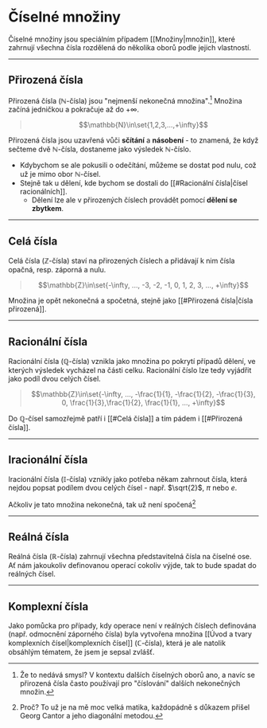 # Číselné množiny
Číselné množiny jsou speciálním případem [[Množiny|množin]], které zahrnují všechna čísla rozdělená do několika oborů podle jejich vlastností.

---
## Přirozená čísla
Přirozená čísla ($\mathbb{N}$-čísla) jsou "nejmenší nekonečná množina".[^1] Množina začíná jedničkou a pokračuje až do $+\infty$.

>$$\mathbb{N}\in\set{1,2,3,...,+\infty}$$

Přirozená čísla jsou uzavřená vůči **sčítání** a **násobení** - to znamená, že když sečteme dvě $\mathbb{N}$-čísla, dostaneme jako výsledek $\mathbb{N}$-číslo. 

- Kdybychom se ale pokusili o odečítání, můžeme se dostat pod nulu, což už je mimo obor $\mathbb{N}$-čísel.
- Stejně tak u dělení, kde bychom se dostali do [[#Racionální čísla|čísel racionálních]].
	- Dělení lze ale v přirozených číslech provádět pomocí **dělení se zbytkem**.

---
## Celá čísla
Celá čísla ($\mathbb{Z}$-čísla) staví na přirozených číslech a přidávají k nim čísla opačná, resp. záporná a nulu.

>$$\mathbb{Z}\in\set{-\infty, ..., -3, -2, -1, 0,  1, 2, 3, ..., +\infty}$$

Množina je opět nekonečná a spočetná, stejně jako [[#Přirozená čísla|čísla přirozená]].

---
## Racionální čísla
Racionální čísla ($\mathbb{Q}$-čísla) vznikla jako množina po pokrytí případů dělení, ve kterých výsledek vycházel na části celku. Racionální číslo lze tedy vyjádřit jako podíl dvou celých čísel.

>$$\mathbb{Z}\in\set{-\infty, ..., -\frac{1}{1}, -\frac{1}{2}, -\frac{1}{3}, 0, \frac{1}{3},\frac{1}{2}, \frac{1}{1}, ..., +\infty}$$

Do $\mathbb{Q}$-čísel samozřejmě patří i [[#Celá čísla]] a tím pádem i [[#Přirozená čísla]].

---
## Iracionální čísla
Iracionální čísla ($\mathbb{I}$-čísla) vznikly jako potřeba někam zahrnout čísla, která nejdou popsat podílem dvou celých čísel - např. $\sqrt{2}$, $\pi$ nebo $e$.

Ačkoliv je tato množina nekonečná, tak už není spočená[^2]

---
## Reálná čísla
Reálná čísla ($\mathbb{R}$-čísla) zahrnují všechna představitelná čísla na číselné ose. Ať nám jakoukoliv definovanou operací cokoliv výjde, tak to bude spadat do reálných čísel.

---
## Komplexní čísla
Jako pomůcka pro případy, kdy operace není v reálných číslech definována (např. odmocnění záporného čísla) byla vytvořena množina [[Úvod a tvary komplexních čísel|komplexních čísel]] ($\mathbb{C}$-čísla), která je ale natolik obsáhlým tématem, že jsem je sepsal zvlášť.


[^1]: Že to nedává smysl? V kontextu dalších číselných oborů ano, a navíc se přirozená čísla často používají pro "číslování" dalších nekonečných množin.
[^2]: Proč? To už je na mě moc velká matika, každopádně s důkazem přišel Georg Cantor a jeho diagonální metodou.